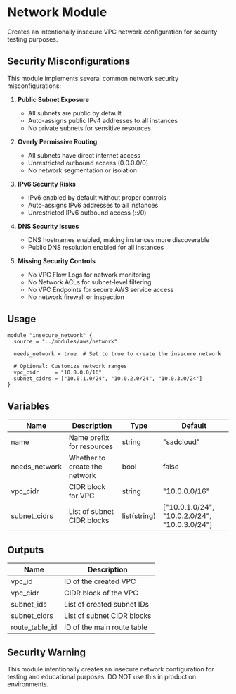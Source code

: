 # Network Module

Creates an intentionally insecure VPC network configuration for security testing purposes.

## Security Misconfigurations

This module implements several common network security misconfigurations:

1. **Public Subnet Exposure**
   - All subnets are public by default
   - Auto-assigns public IPv4 addresses to all instances
   - No private subnets for sensitive resources

2. **Overly Permissive Routing**
   - All subnets have direct internet access
   - Unrestricted outbound access (0.0.0.0/0)
   - No network segmentation or isolation

3. **IPv6 Security Risks**
   - IPv6 enabled by default without proper controls
   - Auto-assigns IPv6 addresses to all instances
   - Unrestricted IPv6 outbound access (::/0)

4. **DNS Security Issues**
   - DNS hostnames enabled, making instances more discoverable
   - Public DNS resolution enabled for all instances

5. **Missing Security Controls**
   - No VPC Flow Logs for network monitoring
   - No Network ACLs for subnet-level filtering
   - No VPC Endpoints for secure AWS service access
   - No network firewall or inspection

## Usage

```hcl
module "insecure_network" {
  source = "../modules/aws/network"
  
  needs_network = true  # Set to true to create the insecure network
  
  # Optional: Customize network ranges
  vpc_cidr     = "10.0.0.0/16"
  subnet_cidrs = ["10.0.1.0/24", "10.0.2.0/24", "10.0.3.0/24"]
}
```

## Variables

| Name | Description | Type | Default |
|------|-------------|------|---------|
| name | Name prefix for resources | string | "sadcloud" |
| needs_network | Whether to create the network | bool | false |
| vpc_cidr | CIDR block for VPC | string | "10.0.0.0/16" |
| subnet_cidrs | List of subnet CIDR blocks | list(string) | ["10.0.1.0/24", "10.0.2.0/24", "10.0.3.0/24"] |

## Outputs

| Name | Description |
|------|-------------|
| vpc_id | ID of the created VPC |
| vpc_cidr | CIDR block of the VPC |
| subnet_ids | List of created subnet IDs |
| subnet_cidrs | List of subnet CIDR blocks |
| route_table_id | ID of the main route table |

## Security Warning

This module intentionally creates an insecure network configuration for testing and educational purposes. DO NOT use this in production environments.
